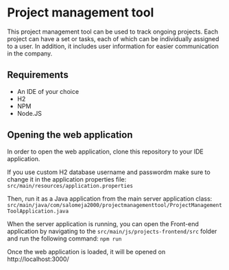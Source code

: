 # Project management tool

This project management tool can be used to track ongoing projects. Each project can have a set or tasks, each of which can be individually assigned to a user. In addition, it includes user information for easier communication in the company.

## Requirements
- An IDE of your choice
- H2
- NPM
- Node.JS

## Opening the web application
In order to open the web application, clone this repository to your IDE application.

If you use custom H2 database username and passwordm make sure to change it in the application properties file: `src/main/resources/application.properties`

Then, run it as a Java application from the main server application class:
`src/main/java/com/salomeja2000/projectmanagementtool/ProjectManagementToolApplication.java`

When the server application is running, you can open the Front-end application by navigating to the `src/main/js/projects-frontend/src` folder and run the following command: `npm run`

Once the web application is loaded, it will be opened on http://localhost:3000/
